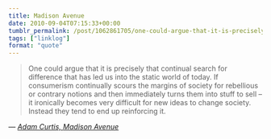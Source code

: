 ```yaml
---
title: Madison Avenue
date: 2010-09-04T07:15:33+00:00
tumblr_permalink: /post/1062861705/one-could-argue-that-it-is-precisely-that
tags: ["linklog"]
format: "quote"
---
```


> One could argue that it is precisely that continual search for difference that has led us into the static world of today. If consumerism continually scours the margins of society for rebellious or contrary notions and then immediately turns them into stuff to sell &#8211; it ironically becomes very difficult for new ideas to change society. Instead they tend to end up reinforcing it.

— <cite>[Adam Curtis, _Madison Avenue_](https://www.bbc.co.uk/blogs/adamcurtis/2010/08/madison_avenue.html)</cite>
